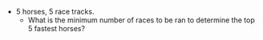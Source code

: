 * 5 horses, 5 race tracks.
    * What is the minimum number of races to be ran to determine the top 5 fastest horses?